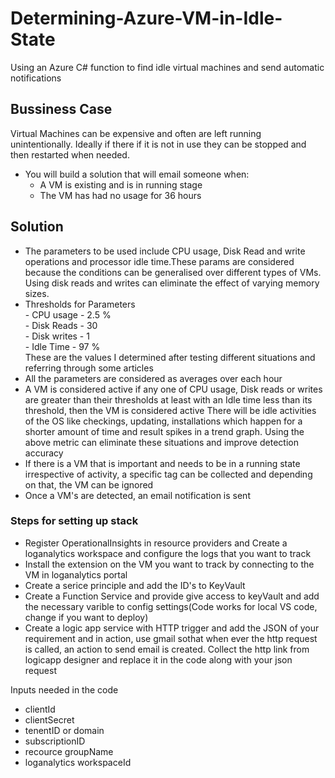 # Determining-Azure-VM-in-Idle-State
Using an Azure C# function to find idle virtual machines and send automatic notifications

## Bussiness Case
Virtual Machines can be expensive and often are left running unintentionally. Ideally if there if it is not in use they can be stopped and then restarted when needed.
- You will build a solution that will email someone when:
  - A VM is existing and is in running stage
  - The VM has had no usage for 36 hours

## Solution

- The parameters to be used include CPU usage, Disk Read and write operations and processor idle time.These params are considered because the conditions can be generalised over different types of VMs. Using disk reads and writes can eliminate the effect of varying memory sizes.  
- Thresholds for Parameters    
          - CPU usage  - 2.5 %    
          - Disk Reads - 30    
          - Disk writes - 1    
          - Idle Time - 97 %    
These are the values I determined after testing different situations and referring through some articles
- All the parameters are considered as averages over each hour
- A VM is considered active if any one of CPU usage, Disk reads or writes are greater than their thresholds at least with an Idle time less than its threshold, then the VM is considered active
There will be idle activities of the OS like checkings, updating, installations which happen for a shorter amount of time and result spikes in a trend graph. Using the above metric can eliminate these situations and improve detection accuracy
- If there is a VM that is important and needs to be in a running state irrespective of activity, a specific tag can be collected and depending on that, the VM can be ignored
- Once a VM's are detected, an email notification is sent

### Steps for setting up stack
- Register OperationalInsights in resource providers and Create a loganalytics workspace and configure the logs that you want to track 
- Install the extension on the VM you want to track by connecting to the VM in loganalytics portal
- Create a serice principle and add the ID's to KeyVault
- Create a Function Service and provide give access to keyVault and add the necessary varible to config settings(Code works for local VS code, change if you want to deploy)
- Create a logic app service with HTTP trigger and add the JSON of your requirement and in action, use gmail sothat when ever the http request is called, an action to send email is created. Collect the http link from logicapp designer and replace it in the code along with your json request

Inputs needed in the code
- clientId
- clientSecret
- tenentID or domain
- subscriptionID
- recource groupName
- loganalytics workspaceId

